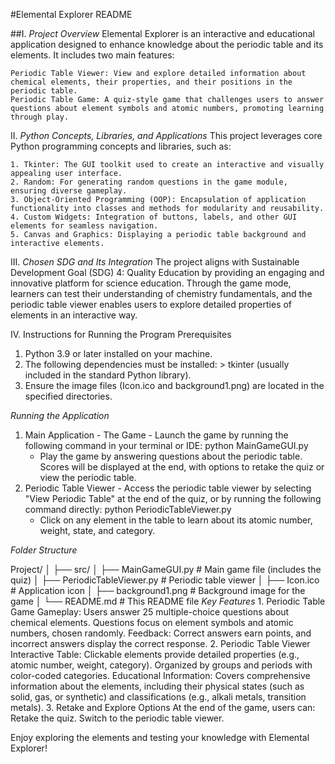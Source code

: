 #Elemental Explorer README

##I. *Project Overview*
  Elemental Explorer is an interactive and educational application designed to enhance knowledge about the periodic table and its elements.
    It includes two main features:

    Periodic Table Viewer: View and explore detailed information about chemical elements, their properties, and their positions in the periodic table.
    Periodic Table Game: A quiz-style game that challenges users to answer questions about element symbols and atomic numbers, promoting learning through play.

 II. *Python Concepts, Libraries, and Applications*
  This project leverages core Python programming concepts and libraries, such as:

    1. Tkinter: The GUI toolkit used to create an interactive and visually appealing user interface.
    2. Random: For generating random questions in the game module, ensuring diverse gameplay.
    3. Object-Oriented Programming (OOP): Encapsulation of application functionality into classes and methods for modularity and reusability.
    4. Custom Widgets: Integration of buttons, labels, and other GUI elements for seamless navigation.
    5. Canvas and Graphics: Displaying a periodic table background and interactive elements.

 III. *Chosen SDG and Its Integration*
   The project aligns with Sustainable Development Goal (SDG) 4: Quality Education by providing an engaging and innovative platform for science education. Through the game mode, learners can test their understanding of chemistry fundamentals, and the periodic table viewer enables users to explore detailed properties of elements in an interactive way.

 IV. Instructions for Running the Program
  Prerequisites
   1. Python 3.9 or later installed on your machine.
   2. The following dependencies must be installed:
     > tkinter (usually included in the standard Python library).
   3. Ensure the image files (Icon.ico and background1.png) are located in the specified directories.

  *Running the Application*
   1. Main Application - The Game
    - Launch the game by running the following command in your terminal or IDE:
      python MainGameGUI.py
      - Play the game by answering questions about the periodic table. Scores will be displayed at the end, with options to retake the quiz or view the periodic table.
   2. Periodic Table Viewer
    - Access the periodic table viewer by selecting "View Periodic Table" at the end of the quiz, or by running the following command directly:
      python PeriodicTableViewer.py
      - Click on any element in the table to learn about its atomic number, weight, state, and category.

 *Folder Structure*

  Project/
  │
  ├── src/
  │   ├── MainGameGUI.py          # Main game file (includes the quiz)
  │   ├── PeriodicTableViewer.py  # Periodic table viewer
  │   ├── Icon.ico                # Application icon
  │   ├── background1.png         # Background image for the game
  │
  └── README.md                   # This README file
  *Key Features*
    1. Periodic Table Game
    Gameplay:
      Users answer 25 multiple-choice questions about chemical elements.
      Questions focus on element symbols and atomic numbers, chosen randomly.
    Feedback:
      Correct answers earn points, and incorrect answers display the correct response.
    2. Periodic Table Viewer
    Interactive Table:
      Clickable elements provide detailed properties (e.g., atomic number, weight, category).
      Organized by groups and periods with color-coded categories.
    Educational Information:
      Covers comprehensive information about the elements, including their physical states (such as solid, gas, or synthetic) and classifications (e.g., alkali metals, transition metals).
    3. Retake and Explore Options
    At the end of the game, users can:
      Retake the quiz.
      Switch to the periodic table viewer.

 Enjoy exploring the elements and testing your knowledge with Elemental Explorer!
